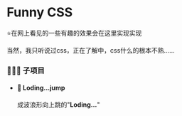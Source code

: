 # Funny CSS

⭐在网上看见的一些有趣的效果会在这里实现实现

当然，我只听说过css，正在了解中，css什么的根本不熟......

### 🔨🔨🔨 子项目

- #### 🚀 Loding...jump

  成波浪形向上跳的"**Loding...**"


